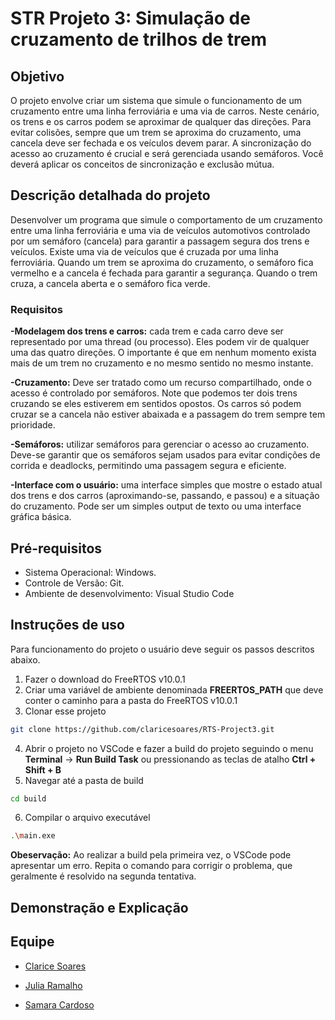 # STR Projeto 3: Simulação de cruzamento de trilhos de trem
## Objetivo
O projeto envolve criar um sistema que simule o funcionamento de um cruzamento entre uma linha ferroviária e uma via de carros. Neste cenário, os trens e os carros podem se aproximar de qualquer das direções. Para evitar colisões, sempre que um trem se aproxima do cruzamento, uma cancela deve ser fechada e os veículos devem parar. A sincronização do acesso ao cruzamento é crucial e será gerenciada usando semáforos. Você deverá aplicar os conceitos de sincronização e exclusão mútua.
## Descrição detalhada do projeto
Desenvolver um programa que simule o comportamento de um cruzamento entre uma linha ferroviária e uma via de veículos automotivos controlado por um semáforo (cancela) para garantir a passagem segura dos trens e veículos.
Existe uma via de veículos que é cruzada por uma linha ferroviária. Quando um trem se aproxima do cruzamento, o semáforo fica vermelho e a cancela é fechada para garantir a segurança. Quando o trem cruza, a cancela aberta e o semáforo fica verde.
### Requisitos
**-Modelagem dos trens e carros:** cada trem e cada carro deve ser representado por uma thread (ou processo). Eles podem vir de qualquer uma das quatro direções. O importante é que em nenhum momento exista mais de um trem no cruzamento e no mesmo sentido no mesmo instante.

**-Cruzamento:** Deve ser tratado como um recurso compartilhado, onde o acesso é controlado por semáforos. Note que podemos ter dois trens cruzando se eles estiverem em sentidos opostos. Os carros só podem cruzar se a cancela não estiver abaixada e a passagem do trem sempre tem prioridade.

**-Semáforos:** utilizar semáforos para gerenciar o acesso ao cruzamento. Deve-se garantir que os semáforos sejam usados para evitar condições de corrida e deadlocks, permitindo uma passagem segura e eficiente.

**-Interface com o usuário:** uma interface simples que mostre o estado atual dos trens e dos carros (aproximando-se, passando, e passou) e a situação do cruzamento. Pode ser um simples output de texto ou uma interface gráfica básica.
## Pré-requisitos
- Sistema Operacional: Windows.
- Controle de Versão: Git.
- Ambiente de desenvolvimento: Visual Studio Code
## Instruções de uso
Para funcionamento do projeto o usuário deve seguir os passos descritos abaixo.
1. Fazer o download do FreeRTOS v10.0.1
2. Criar uma variável de ambiente denominada **FREERTOS_PATH** que deve conter o caminho para a pasta do FreeRTOS v10.0.1
3. Clonar esse projeto
```bash
git clone https://github.com/claricesoares/RTS-Project3.git
```
4. Abrir o projeto no VSCode e fazer a build do projeto seguindo o menu **Terminal** -> **Run Build Task** ou pressionando as teclas de atalho **Ctrl + Shift + B**
5. Navegar até a pasta de build
```bash
cd build
```
6. Compilar o arquivo executável
```bash
.\main.exe
```
**Obeservação:** Ao realizar a build pela primeira vez, o VSCode pode apresentar um erro. Repita o comando para corrigir o problema, que geralmente é resolvido na segunda tentativa.

## Demonstração e Explicação

## Equipe

- [Clarice Soares](https://github.com/claricesoares)

- [Julia Ramalho](https://github.com/ramalhocsjulia)

- [Samara Cardoso](https://github.com/SamaraLimaCardoso)